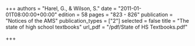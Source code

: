+++
authors = "Harel, G., & Wilson, S."
date = "2011-01-01T08:00:00+00:00"
edition = 58
pages = "823 - 826"
publication = "Notices of the AMS"
publication_types = ["2"]
selected = false
title = "The state of high school textbooks"
url_pdf = "/pdf/State of HS Textbooks.pdf"

+++
